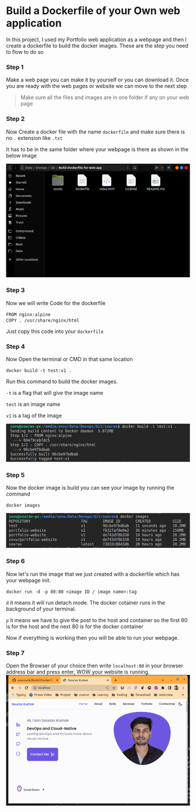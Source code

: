 # Build a Dockerfile of your Own web application

In this project, I used my Portfolio web application as a webpage and then I create a dockerfile to build the docker images.
These are the step you need to flow to do so

### Step 1

Make a web page you can make it by yourself or you can download it.
Once you are ready with the web pages or website we can move to the next step

> Make sure all the files and images are in one folder if any on your web page
> 

### Step 2

Now Create a docker file with the name `dockerfile` and make sure there is no `.` extension like `.txt`

It has to be in the same folder where your webpage is there as shown in the below image

![assets/img/dockerfileshow.png](assets/img/dockerfileshow.png)

### Step 3

Now we will write Code for the dockerfile

```
FROM nginx:alpine
COPY . /usr/share/nginx/html

```

Just copy this code into your `dockerfile`

### Step 4

Now Open the terminal or CMD in that same location

```
docker build -t test:v1 .

```

Run this command to build the docker images.

`-t` is a flag that will give the image name

`test` is an image name

`v1` is a tag of the image

![assets/img/build.png](assets/img/build.png)

### Step 5

Now the docker image is build you can see your image by running the command

```
docker images

```

![assets/img/dockerimage.png](assets/img/dockerimage.png)

### Step 6

Now let's run the image that we just created with a dockerfile which has your webpage init.

```
docker run -d -p 80:80 <image ID / image name>:tag

```

`d` it means it will run detach mode. The docker cotainer runs in the background of your terminal.

`p` it means we have to give the post to the host and container so the first 80 is for the host and the next 80 is for the docker container

Now if everything is working then you will be able to run your webpage.

### Step 7

Open the Browser of your choice then write `localhost:80` in your browser address bar and press enter, WOW your website is running.
![assets/img/dockerimage.png](assets/img/page.png)
